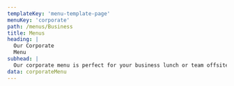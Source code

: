 ```yaml
---
templateKey: 'menu-template-page'
menuKey: 'corporate'
path: /menus/Business
title: Menus
heading: |
  Our Corporate
  Menu
subhead: |
  Our corporate menu is perfect for your business lunch or team offsite.
data: corporateMenu
---
```

